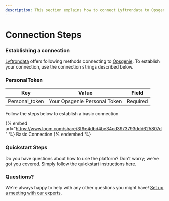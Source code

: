 ```yaml
---
description: This section explains how to connect Lyftrondata to Opsgenie.
---
```


# Connection Steps

### Establishing a connection

[Lyftrondata](https://www.lyftrondata.com) offers following methods connecting to [Opsgenie](https://www.lyftrondata.com/integration/sales-analytics/opsgenie/). To establish your connection, use the connection strings described below.

### PersonalToken

| Key             | Value                        | Field    |
| --------------- | ---------------------------- | -------- |
| Personal\_token | Your Opsgenie Personal Token | Required |

Follow the steps below to establish a basic connection

{% embed url="https://www.loom.com/share/3f9e4dbd4be34cd3973793ddd625807d" %}
Basic Connection
{% endembed %}

### Quickstart Steps

Do you have questions about how to use the platform? Don't worry; we've got you covered. Simply follow the quickstart instructions [here](./).

### Questions? <a href="#questions" id="questions"></a>

We're always happy to help with any other questions you might have! [Set up a meeting with our experts](https://www.lyftrondata.com/book-a-meeting/).
